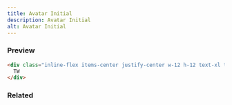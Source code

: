 ```yaml
---
title: Avatar Initial
description: Avatar Initial
alt: Avatar Initial
---
```


<h3 class="section-header">Preview</h3>

<base-snippet>

  <template v-slot:preview>
    <div class="space-x-2">
      <div class="inline-flex items-center justify-center w-12 h-12 text-xl text-white bg-indigo-500 rounded-full">AW
      </div>
      <div class="inline-flex items-center justify-center w-12 h-12 text-xl text-white bg-indigo-500 rounded-full">ML
      </div>
      <div class="inline-flex items-center justify-center w-12 h-12 text-xl text-white bg-indigo-500 rounded-full">AH
      </div>
    </div>
  </template>

  <!-- snippet -->
  ```html
  <div class="inline-flex items-center justify-center w-12 h-12 text-xl text-white bg-indigo-500 rounded-full">
    TW
  </div>
  ```
  <!-- end snippet -->

  <template v-slot:source>
    <a class="btn btn-primary btn-lg" href="https://play.tailwindcss.com/u8aihoGFoa">Live Edit</a>
  </template>

</base-snippet>

<h3 class="section-header">Related</h3>

<div class="flex flex-wrap">
  <card-avatar></card-avatar>
  <card-avatar-stack></card-avatar-stack>
  <card-avatar-initial></card-avatar-initial>
</div>